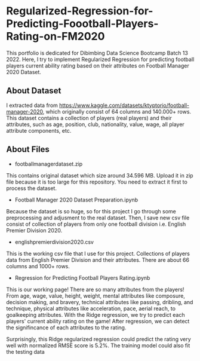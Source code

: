 # Regularized-Regression-for-Predicting-Foootball-Players-Rating-on-FM2020

This portfolio is dedicated for Dibimbing Data Science Bootcamp Batch 13 2022. Here, I try to implement Regularized Regression for predicting football players current ability rating based on their attributes on Football Manager 2020 Dataset.

## About Dataset
I extracted data from https://www.kaggle.com/datasets/ktyptorio/football-manager-2020, which originally consist of 64 columns and 140.000+ rows. This dataset contains a collection of players (real players) and their attributes, such as age, position, club, nationality, value, wage, all player attribute components, etc.

## About Files

* footballmanagerdataset.zip

This contains original dataset which size around 34.596 MB. Upload it in zip file because it is too large for this repository. You need to extract it first to process the dataset.

* Football Manager 2020 Dataset Preparation.ipynb

Because the dataset is so huge, so for this project I go through some preprocessing and adjusment to the real dataset. Then, I save new csv file consist of collection of players from only one football division i.e. English Premier Division 2020.

* englishpremierdivision2020.csv

This is the working csv file that I use for this project. Collections of players data from English Premier Division and their attributes. There are about 66 columns and 1000+ rows.

* Regression for Predicting Football Players Rating.ipynb

This is our working page! There are so many attributes from the players! From age, wage, value, height, weight, mental attributes like composure, decision making, and bravery, technical attributes like passing, dribling, and technique, physical attributes like acceleration, pace, aerial reach, to goalkeeping attributes. With the Ridge regression, we try to predict each players' current ability rating on the game! After regression, we can detect the signifincance of each attributes to the rating. 

Surprisingly, this Ridge regularized regression could predict the rating very well with normalized RMSE score is 5.2%. The training model could also fit the testing data
